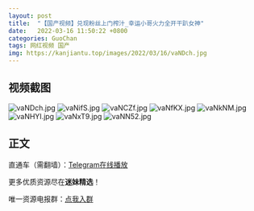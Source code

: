 ```yaml
---
layout: post
title:  "【国产视频】兑现粉丝上门榨汁_幸运小哥火力全开干趴女神"
date:   2022-03-16 11:50:22 +0800
categories: GuoChan
tags: 网红视频 国产
img: https://kanjiantu.top/images/2022/03/16/vaNDch.jpg
---
```



## 视频截图

![vaNDch.jpg](https://kanjiantu.top/images/2022/03/16/vaNDch.jpg)
![vaNifS.jpg](https://kanjiantu.top/images/2022/03/16/vaNifS.jpg)
![vaNCZf.jpg](https://kanjiantu.top/images/2022/03/16/vaNCZf.jpg)
![vaNfKX.jpg](https://kanjiantu.top/images/2022/03/16/vaNfKX.jpg)
![vaNkNM.jpg](https://kanjiantu.top/images/2022/03/16/vaNkNM.jpg)
![vaNHYI.jpg](https://kanjiantu.top/images/2022/03/16/vaNHYI.jpg)
![vaNxT9.jpg](https://kanjiantu.top/images/2022/03/16/vaNxT9.jpg)
![vaNN52.jpg](https://kanjiantu.top/images/2022/03/16/vaNN52.jpg)

## 正文

直通车（需翻墙）：[Telegram在线播放](https://t.me/mimeijingxuan/59)

更多优质资源尽在**迷妹精选**！

唯一资源电报群：[点我入群](https://t.me/mimeijingxuan)


